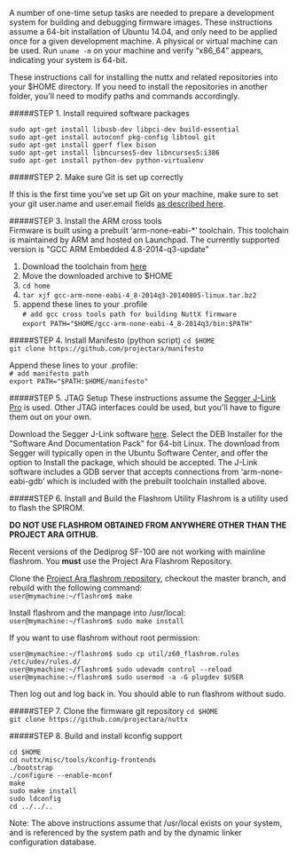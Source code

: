 A number of one-time setup tasks are needed to prepare a development system for building and debugging firmware images. These instructions assume a 64-bit installation of Ubuntu 14.04, and only need to be applied once for a given development machine. A  physical or virtual machine can be used. Run `uname -m` on your machine and verify “x86_64” appears, indicating your system is 64-bit. 

These instructions call for installing the nuttx and related repositories into your $HOME 
directory. If you need to install the repositories in another folder, you'll need to modify 
paths and commands accordingly.

#####STEP 1. Install required software packages  
```
sudo apt-get install libusb-dev libpci-dev build-essential 
sudo apt-get install autoconf pkg-config libtool git
sudo apt-get install gperf flex bison
sudo apt-get install libncurses5-dev libncurses5:i386
sudo apt-get install python-dev python-virtualenv
```

#####STEP 2. Make sure Git is set up correctly

If this is the first time you’ve set up Git on your machine, make sure
to set your git user.name and user.email fields [as described
here](http://git-scm.com/book/en/v2/Getting-Started-First-Time-Git-Setup).  

#####STEP 3. Install the ARM cross tools  
Firmware is built using a prebuilt ‘arm-none-eabi-*’ toolchain. This toolchain is maintained by ARM and hosted on Launchpad.  The currently supported version is "GCC ARM Embedded 4.8-2014-q3-update"  
1. Download the toolchain from [here](https://launchpad.net/gcc-arm-embedded/4.8/4.8-2014-q3-update/+download/gcc-arm-none-eabi-4_8-2014q3-20140805-linux.tar.bz2)  
2. Move the downloaded archive to $HOME  
3. `cd home`  
4. `tar xjf gcc-arm-none-eabi-4_8-2014q3-20140805-linux.tar.bz2`  
5. append these lines to your .profile   
`# add gcc cross tools path for building NuttX firmware`  
`export PATH="$HOME/gcc-arm-none-eabi-4_8-2014q3/bin:$PATH"`  


#####STEP 4. Install Manifesto (python script)
`cd $HOME`  
`git clone https://github.com/projectara/manifesto`  

Append these lines to your .profile:  
`# add manifesto path`  
`export PATH="$PATH:$HOME/manifesto"`  


#####STEP 5. JTAG Setup
These instructions assume the [Segger J-Link Pro](http://www.segger.com/jlink-pro.html) is used. Other JTAG interfaces could be used, but you'll have to figure them out on your own. 

Download the Segger J-Link software [here](http://www.segger.com/jlink-software.html). Select the DEB Installer for the "Software And Documentation Pack" for 64-bit Linux.  The download from Segger will typically open in the Ubuntu Software Center, and offer the option to Install the package, which should be accepted.  The J-Link software includes a GDB server that accepts connections from ‘arm-none-eabi-gdb’ which is included with the prebuilt toolchain installed above.  


#####STEP 6. Install and Build the Flashrom Utility 
Flashrom is a utility used to flash the SPIROM.

**DO NOT USE FLASHROM OBTAINED FROM ANYWHERE OTHER THAN THE PROJECT ARA GITHUB.**

Recent versions of the Dediprog SF-100 are not working with mainline flashrom. You **must** use the Project Ara Flashrom Repository.

Clone the [Project Ara flashrom repository](General-Information#flashrom-spi-rom-programming-tool), checkout the master branch, and rebuild with the following command:  
`user@mymachine:~/flashrom$ make`

Install flashrom and the manpage into /usr/local:  
`user@mymachine:~/flashrom$ sudo make install`

If you want to use flashrom without root permission:
```
user@mymachine:~/flashrom$ sudo cp util/z60_flashrom.rules /etc/udev/rules.d/
user@mymachine:~/flashrom$ sudo udevadm control --reload
user@mymachine:~/flashrom$ sudo usermod -a -G plugdev $USER
```

Then log out and log back in. You should able to run flashrom without sudo.

#####STEP 7. Clone the firmware git repository
`cd $HOME`  
`git clone https://github.com/projectara/nuttx`  

#####STEP 8. Build and install kconfig support
```
cd $HOME
cd nuttx/misc/tools/kconfig-frontends
./bootstrap
./configure --enable-mconf
make
sudo make install
sudo ldconfig
cd ../../..
```
Note: The above instructions assume that /usr/local exists on your system, and is referenced by the system path and by the dynamic linker configuration database.
